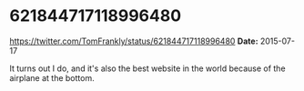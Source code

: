 # 621844717118996480
https://twitter.com/TomFrankly/status/621844717118996480
**Date:** 2015-07-17

It turns out I do, and it's also the best website in the world because of the airplane at the bottom.
